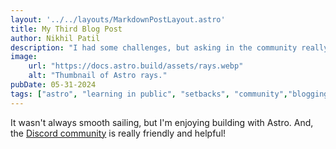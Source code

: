 ```yaml
---
layout: '../../layouts/MarkdownPostLayout.astro'
title: My Third Blog Post
author: Nikhil Patil
description: "I had some challenges, but asking in the community really helped!"
image:
    url: "https://docs.astro.build/assets/rays.webp"
    alt: "Thumbnail of Astro rays."
pubDate: 05-31-2024
tags: ["astro", "learning in public", "setbacks", "community","blogging"]
---
```

It wasn't always smooth sailing, but I'm enjoying building with Astro. And, the [Discord community](https://astro.build/chat) is really friendly and helpful!